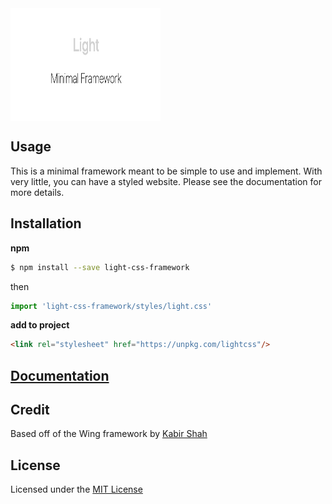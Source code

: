 <img align="center" style="width:240px;height:180px" src="./assets/banner.png">

## Usage

This is a minimal framework meant to be simple to use and implement. With very little, you can have a styled website. Please see the documentation for more details.

## Installation

**npm**

```sh
$ npm install --save light-css-framework
```
then

```js
import 'light-css-framework/styles/light.css'
```

**add to project**

```html
<link rel="stylesheet" href="https://unpkg.com/lightcss"/>
```

## [Documentation](https://nauleau.io/light/)

## Credit

Based off of the Wing framework by [Kabir Shah](https://kabir.sh)

## License

Licensed under the [MIT License](/license)